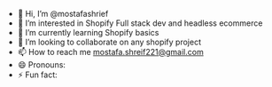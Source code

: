 - 👋 Hi, I’m @mostafashrief
- 👀 I’m interested in Shopify Full stack dev and headless ecommerce
- 🌱 I’m currently learning Shopify basics
- 💞️ I’m looking to collaborate on any shopify project
- 📫 How to reach me mostafa.shreif221@gmail.com
- 😄 Pronouns: 
- ⚡ Fun fact: 

<!---
mostafashrief/mostafashrief is a ✨ special ✨ repository because its `README.md` (this file) appears on your GitHub profile.
You can click the Preview link to take a look at your changes.
--->
